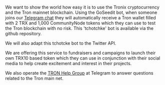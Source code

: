We want to show the world how easy it is to use the Tronix cryptocurrency and the Tron mainnet blockchain. Using the GoSeedit bot, when someone joins our [Telegram chat](https://t.me/CommunityNode) they will automatically receive a Tron wallet filled with 2 TRX and 1,000 CommunityNode tokens which they can use to test the Tron blockchain with no risk. This 'tchotchke' bot is available via the github repository.

We will also adapt this tchotcke bot to the Twitter API.

We are offering this service to fundraisers and campaigns to launch their own TRX10 based token which they can use in conjunction with their social media to help create excitement and interest in their projects.

We also operate the [TRON Help Group](https://t.me/TronHelp) at Telegram to answer questions related to the Tron main net. 

